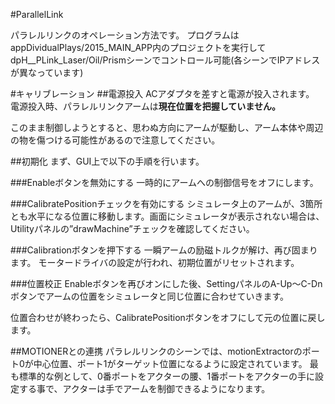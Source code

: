 #ParallelLink
<!--![SC](image/screenshot.png)-->

パラレルリンクのオペレーション方法です。
プログラムはappDividualPlays/2015_MAIN_APP内のプロジェクトを実行してdpH__PLink_Laser/Oil/Prismシーンでコントロール可能(各シーンでIPアドレスが異なっています)

#キャリブレーション
##電源投入
ACアダプタを差すと電源が投入されます。
電源投入時、パラレルリンクアームは**現在位置を把握していません。**

このまま制御しようとすると、思わぬ方向にアームが駆動し、アーム本体や周辺の物を傷つける可能性があるので注意してください。

##初期化
まず、GUI上で以下の手順を行います。

###Enableボタンを無効にする
一時的にアームへの制御信号をオフにします。


###CalibratePositionチェックを有効にする
シミュレータ上のアームが、3箇所とも水平になる位置に移動します。画面にシミュレータが表示されない場合は、Utilityパネルの”drawMachine”チェックを確認してください。

###Calibrationボタンを押下する
一瞬アームの励磁トルクが解け、再び固まります。
モータードライバの設定が行われ、初期位置がリセットされます。

###位置校正
Enableボタンを再びオンにした後、SettingパネルのA-Up〜C-Dnボタンでアームの位置をシミュレータと同じ位置に合わせていきます。

位置合わせが終わったら、CalibratePositionボタンをオフにして元の位置に戻します。

##MOTIONERとの連携
パラレルリンクのシーンでは、motionExtractorのポート0が中心位置、ポート1がターゲット位置になるように設定されています。
最も標準的な例として、0番ポートをアクターの腰、1番ポートをアクターの手に設定する事で、アクターは手でアームを制御できるようになります。